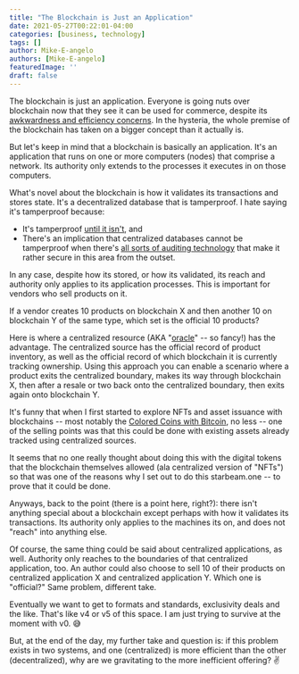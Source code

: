 ```yaml
---
title: "The Blockchain is Just an Application"
date: 2021-05-27T00:22:01-04:00
categories: [business, technology]
tags: []
author: Mike-E-angelo
authors: [Mike-E-angelo]
featuredImage: ''
draft: false
---
```


The blockchain is just an application.  Everyone is going nuts over blockchain now that they see it can be used for commerce, despite its [awkwardness and efficiency concerns](https://blog.starbeam.one/2021/05/the-opportunity-as-i-see-it/).  In the hysteria, the whole premise of the blockchain has taken on a bigger concept than it actually is.

But let's keep in mind that a blockchain is basically an application.  It's an application that runs on one or more computers (nodes) that comprise a network.  Its authority only extends to the processes it executes in on those computers.

What's novel about the blockchain is how it validates its transactions and stores state.  It's a decentralized database that is tamperproof.  I hate saying it's tamperproof because:

- It's tamperproof [until it isn't](https://spectrum.ieee.org/computing/hardware/how-the-spectre-and-meltdown-hacks-really-worked), and 
- There's an implication that centralized databases cannot be tamperproof when there's [all sorts of auditing technology](https://docs.microsoft.com/en-us/sql/relational-databases/security/auditing/sql-server-audit-database-engine?view=sql-server-ver15) that make it rather secure in this area from the outset.

In any case, despite how its stored, or how its validated, its reach and authority only applies to its application processes.  This is important for vendors who sell products on it.

If a vendor creates 10 products on blockchain X and then another 10 on blockchain Y of the same type, which set is the official 10 products?

Here is where a centralized resource (AKA "[oracle](https://academy.binance.com/en/articles/blockchain-oracles-explained)" -- so fancy!) has the advantage.  The centralized source has the official record of product inventory, as well as the official record of which blockchain it is currently tracking ownership.  Using this approach you can enable a scenario where a product exits the centralized boundary, makes its way through blockchain X, then after a resale or two back onto the centralized boundary, then exits again onto blockchain Y.

It's funny that when I first started to explore NFTs and asset issuance with blockchains -- most notably the [Colored Coins with Bitcoin](https://en.bitcoin.it/wiki/Colored_Coins), no less -- one of the selling points was that this could be done with existing assets already tracked using centralized sources.

It seems that no one really thought about doing this with the digital tokens that the blockchain themselves allowed (ala centralized version of "NFTs") so that was one of the reasons why I set out to do this starbeam.one -- to prove that it could be done.

Anyways, back to the point (there is a point here, right?): there isn't anything special about a blockchain except perhaps with how it validates its transactions.  Its authority only applies to the machines its on, and does not "reach" into anything else.

Of course, the same thing could be said about centralized applications, as well.  Authority only reaches to the boundaries of that centralized application, too.  An author could also choose to sell 10 of their products on centralized application X and centralized application Y.  Which one is "official?"  Same problem, different take.

Eventually we want to get to formats and standards, exclusivity deals and the like.  That's like v4 or v5 of this space.  I am just trying to survive at the moment with v0. 😅

But, at the end of the day, my further take and question is: if this problem exists in two systems, and one (centralized) is more efficient than the other (decentralized), why are we gravitating to the more inefficient offering? ✌
